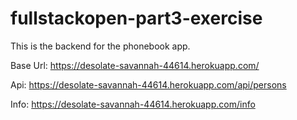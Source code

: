 # fullstackopen-part3-exercise

This is the backend for the phonebook app.

Base Url: https://desolate-savannah-44614.herokuapp.com/

Api: https://desolate-savannah-44614.herokuapp.com/api/persons

Info: https://desolate-savannah-44614.herokuapp.com/info

